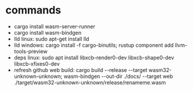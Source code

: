 # commands
- cargo install wasm-server-runner
- cargo install wasm-bindgen
- lld linux: sudo apt-get install lld
- lld windows: cargo install -f cargo-binutils; rustup component add llvm-tools-preview
- deps linux: sudo apt install libxcb-render0-dev libxcb-shape0-dev libxcb-xfixes0-dev
- refresh github web build: cargo build --release --target wasm32-unknown-unknown; wasm-bindgen --out-dir ./docs/ --target web ./target/wasm32-unknown-unknown/release/renameme.wasm
